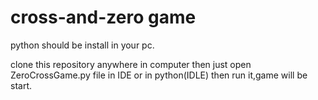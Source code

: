 # cross-and-zero game

python should be install in your pc.

clone this repository anywhere in computer then just open ZeroCrossGame.py file in IDE or in python(IDLE) then run it,game will be start.
